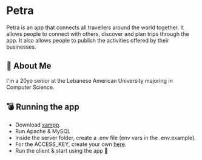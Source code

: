 # Petra

Petra is an app that connects all travellers around the world together. It allows people to connect with others, discover and plan trips through the app. It also allows people to publish the activities offered by their businesses.
## 🚀 About Me

I'm a 20yo senior at the Lebanese American University majoring in Computer Science.

## 💣 Running the app

- Download [xampp](https://www.apachefriends.org/download.html).
- Run Apache & MySQL
- Inside the server folder, create a .env file (env vars in the .env.example).
- For the ACCESS_KEY, create your own [here](https://positionstack.com/).
- Run the client & start using the app 🙂